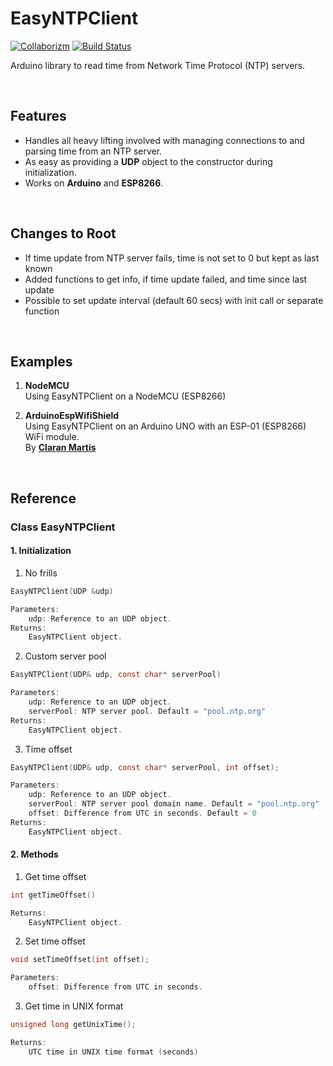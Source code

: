# EasyNTPClient 

[![Collaborizm](https://img.shields.io/badge/Collaborizm-Join%20now-blue.svg)](https://www.collaborizm.com/)
[![Build Status](https://travis-ci.org/aharshac/EasyNTPClient.svg?branch=master)](https://travis-ci.org/aharshac/EasyNTPClient)    

Arduino library to read time from Network Time Protocol (NTP) servers.

&nbsp;

## Features
- Handles all heavy lifting involved with managing connections to and parsing time from an NTP server.
- As easy as providing a **UDP** object to the constructor during initialization.
- Works on **Arduino** and **ESP8266**.

&nbsp;

## Changes to Root
- If time update from NTP server fails, time is not set to 0 but kept as last known
- Added functions to get info, if time update failed, and time since last update
- Possible to set update interval (default 60 secs) with init call or separate function

&nbsp;

## Examples    
1. **NodeMCU**    
Using EasyNTPClient on a NodeMCU (ESP8266)     

2. **ArduinoEspWifiShield**    
Using EasyNTPClient on an Arduino UNO with an ESP-01 (ESP8266) WiFi module.    
By [**Claran Martis**](https://www.collaborizm.com/profile/SJne7FcMg)

&nbsp;

## Reference
### Class **EasyNTPClient**
#### 1. Initialization ####
1. No frills 
```c
EasyNTPClient(UDP &udp)

Parameters:
    udp: Reference to an UDP object.
Returns:
    EasyNTPClient object.
```

2. Custom server pool 
```c
EasyNTPClient(UDP& udp, const char* serverPool)

Parameters:
    udp: Reference to an UDP object.
	serverPool: NTP server pool. Default = "pool.ntp.org"
Returns:
    EasyNTPClient object.
```

3. Time offset
```c
EasyNTPClient(UDP& udp, const char* serverPool, int offset);

Parameters:
    udp: Reference to an UDP object.
	serverPool: NTP server pool domain name. Default = "pool.ntp.org"
	offset: Difference from UTC in seconds. Default = 0
Returns:
    EasyNTPClient object.
```

#### 2. Methods ###    
1. Get time offset
```c
int getTimeOffset()

Returns:
    EasyNTPClient object.
```

2. Set time offset
```c
void setTimeOffset(int offset);

Parameters:
    offset: Difference from UTC in seconds.
```

3. Get time in UNIX format
```c
unsigned long getUnixTime();

Returns:
    UTC time in UNIX time format (seconds)
```
